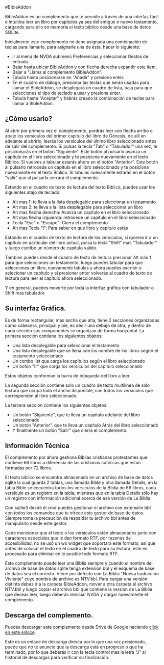 #BibleAddon


BibleAddon es un complemento que te permite a través de una interfaz fácil e intuitiva leer un libro por capítulos ya sea del antiguo o nuevo testamento, cargando para ello en memoria el texto bíblico desde una base de datos SQLite.

Inicialmente este complemento no tiene asignada una combinación de teclas para llamarlo, para asignarle una de esta, hacer lo siguiente:

* ir al menú de NVDA submenú Preferencias y seleccionar Gestos de entrada.
* Bajar hasta ubicar BibleAddon y con flecha derecha expandir este item.
* Bajar a "Llama al complemento BibleAddon".
* Tabula hasta posicionarse en "Añadir" y presiona enter.
* En el cuadro de diálogo, presionar las teclas que serán usadas para llamar el BibleAddon, se desplegará un cuadro de lista, baja para que selecciones el tipo de teclado a usar y presiona enter.
* Tabula hasta "Aceptar" y habrás creado la combinación de teclas para llamar a BibleAddon.


## ¿Cómo usarlo?
Al abrir  por primera vez el complemento, pordrás leer con flecha arriba o abajo los versículos del primer capítulo del libro de Génesis,  de allí en adelante al abrirlo,  leerás  los versículos del último libro seleccionado antes de salir del complemento. 
Si pulsas la tecla "Tab" o "Tabulador" una vez, te posicionarás en el botón "Siguiente". Este botón al pulsarlo avanza un capítulo en el libro seleccionado y te posiciona nuevamente en el   texto Biblico.
Si vuelves a tabular estarás ahora en el botón "Anterior". Este botón al pulsarlo retrocede un capítulo en el libro seleccionado y te posiciona nuevamente en el   texto Biblico.
Si tabulas nuevamente estarás en el botón "salir" que al pulsarlo cerrará el complemento.

Estando en el cuadro de texto de lectura del texto Biblico, puedes usar los siguientes atajo de teclado:

* Alt mas 1: te lleva a la lista desplegable para seleccionar un testamento
* Alt mas 2: te lleva a la lista desplegable para seleccionar un libro
* Alt mas flecha derecha: Avanza un capítulo en el libro seleccionado
* Alt mas flecha izquierda: retrocede un capítulo en el libro seleccionado
* Tecla "Esc" o "Escape": Cierra el complemento
* Alt mas Tecla "i": Para saber en qué libro y capítulo estás

Estando en el cuadro de texto de lectura de los versículos, si quieres ir a un capítulo en particular del libro actual, pulsa la tecla "Shift" mas "Tabulador" y luego escribe un número de capítulo valido.

También puedes desde el cuadro de texto de lectura presionar Alt más 1 para que selecciones un testamento, luego puedes tabular para que selecciones un libro, nuevamente tabulas y ahora puedes escribir o selecionar un capítulo y al presionar enter volverás al cuadro de texto de lectura para leer el capítulo ahora seleccionado.

Y en general, puedes moverte por toda la interfaz gráfica con tabulador o Shift mas tabulador.


## Su interfaz Gráfica.
Es de forma rectangular, más ancha que alta, tiene   3 secciones organizadas como cabecera, principal y pie, es decir una debajo de otra, y dentro de cada sección sus componentes se organizan de forma horizontal. 
La primera sección   contiene los siguientes objetos:

* Una lista desplegable para seleccionar el testamento
* Una lista desplegable que se llena  con los nombre de los libros según el testamento seleccionado
* Un combo list que carga los capítulos según el libro seleccionado
* Un botón "Ir" que carga los versículos del capítulo seleccionado

Estos objetos conforman la barra de búsqueda del libro a leer.

La segunda sección contiene solo un cuadro de texto multilínea de solo lectura que ocupa todo el ancho disponible, con todos los versículos que corresponden  al libro seleccionado. 

La tercera sección contiene los siguientes objetos: 

* Un botón "Siguiente", que te lleva un capítulo adelante del libro seleccionado
* Un botón "Anterior", que te lleva un capítulo Atrás del libro seleccionado
* Y finalmente un botón "Salir" que cierra el complemento.

## Información Técnica
El complemento por ahora gestiona Biblias cristianas protestantes que contiene 66 libros a diferencia de las cristianas católicas que están formadas por 72 libros.

El texto biblíco se encuentra almacenado en un archivo de base de datos sqlite la cual guarda  2 tablas, una llamada Bible y otra llamada Details, en la tabla Bible se encuentra todos los versículos  de la Biblia de 66 libros, cada versículo es un registro en la tabla, mientras que en la tabla Details sólo hay un registro con información adicional acerca de esa versión de La Biblia.

Con sqlite3 desde el cmd puedes gestionar el archivo con extensión bbl con todos los comandos que te ofrece este gestor de base de datos. Siempre toma la precaución de respaldar tu archivo bbl antes de manipularlo desde este gestor. 

Cabe mencionar que el texto o los versículos están almacenados junto con caracteres especiales que le dan formato RTF, por razones de accesibilidad, no se usó un wx widget que soportara este formato, así que antes de colocar el texto en el cuadro de texto para su lectura, este es procesado para eliminar en lo posible todo formato RTF. 

Este complemento puede leer una Biblia siempre y cuando el nombre del archivo de base de datos sqlite tenga extensión bbl y el esquema de base de datos sea el correcto. Viene por defecto con La Biblia "Nueva traducción Viviente" cuyo nombre de archivo es NTV.bbl.
Para cargar una versión distinta debes ir a la carpeta BibleAddon, mover a otra carpeta el archivo NTV.bbl y luego copiar el archivo bbl que contiene la versión de La Biblia que deseas leer, luego deberás reiniciar NVDA y cargar nuevamente el complemento.


## Descarga del complemento.
Puedes descargar este complemento desde Drive de Google haciendo [click en este  enlace][1].

Este es un enlace de descarga directa por lo que una vez presionado, puede que no te anuncie que la descarga está en progreso o que ha terminado, por lo que deberás ir con la tecla control mas la letra "J" al historial de descargas para verificar  su finalización.

[1]: https://drive.google.com/uc?export=download&id=15czaPiv9dd6oo5cXoDEDQIaa_dGz3kaw
